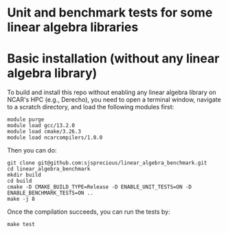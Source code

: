 Unit and benchmark tests for some linear algebra libraries
==========================

# Basic installation (without any linear algebra library)
To build and install this repo without enabling any linear algebra library on NCAR's HPC (e.g., Derecho), you need to open a terminal window, navigate to a scratch directory, and load the following modules first:

```
module purge
module load gcc/13.2.0
module load cmake/3.26.3
module load ncarcompilers/1.0.0
```

Then you can do:

```
git clone git@github.com:sjsprecious/linear_algebra_benchmark.git
cd linear_algebra_benchmark 
mkdir build
cd build
cmake -D CMAKE_BUILD_TYPE=Release -D ENABLE_UNIT_TESTS=ON -D ENABLE_BENCHMARK_TESTS=ON .. 
make -j 8
```

Once the compilation succeeds, you can run the tests by:

```
make test
```